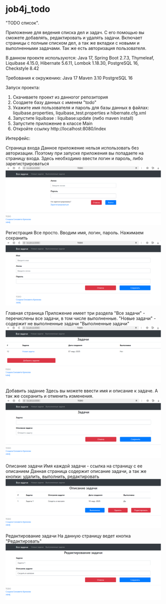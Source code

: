 # job4j_todo
"TODO список".

Приложение для ведения списка дел и задач. 
С его помощью вы сможете добавлять, редактировать и удалять задачи.
Включает страницы с полным списком дел, а так же вкладки с новыми и выполненными задачами.
Так же есть авторизация пользователя.

В данном проекте используются: 
Java 17, Spring Boot 2.7.3, Thymeleaf, 
Liquibase 4.15.0, Hibernate 5.6.11, 
Lombok 1.18.30, PostgreSQL 16, Checkstyle 8.42

Требования к окружению:
Java 17
Maven 3.10
PostgreSQL 16

Запуск проекта:
1. Скачиваете проект из данногог репозитория
2. Создаете базу данных с именем "todo"
3. Укажите имя пользователя и пароль для базы данных в файлах: 
liquibase.properties, liquibase_test.properties и hibernate.cfg.xml
4. Запустите liquibase : liquibase:update (либо maven install)
5. Запустите приложение в классе Main
6. Откройте ссылку http://localhost:8080/index

Интерфейс:

Страница входа
Данное приложение нельзя использовать без авторизации. 
Поэтому при запуске приложения вы попадаете на страницу входа.
Здесь необходимо ввести логин и пароль, либо зарегистрироваться
![login.PNG](files%2Flogin.PNG)

Регистрация
Все просто. Вводим имя, логин, пароль. Нажимаем сохранить
![register.PNG](files%2Fregister.PNG)

Главная страница
Приложение имеет три раздела
"Все задачи" - перечислены все задачи, в том числе выполненные.
"Новые задачи" - содержит не выполненные задачи
"Выполненные задачи"
![main.PNG](files%2Fmain.PNG)

Добавить задание
Здесь вы можете ввести имя и описание к задаче. А так же сохранить и отменить изменения.
![add.PNG](files%2Fadd.PNG)

Описание задачи
Имя каждой задачи - ссылка на страницу с ее описанием
Данная страница содержит описание задачи, а так же кнопки: удалить, выполнить, редактировать
![desc.PNG](files%2Fdesc.PNG)

Редактирование задачи
На данную страницу ведет кнопка "Редактировать"
![update.PNG](files%2Fupdate.PNG)
